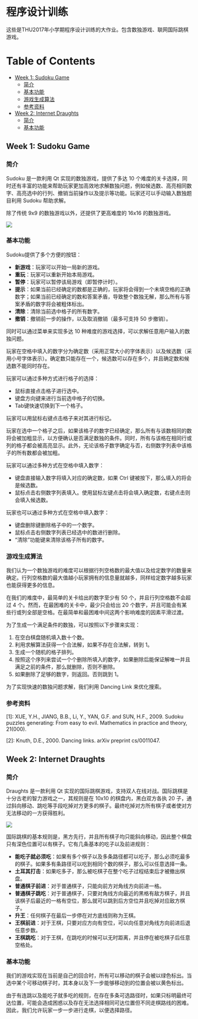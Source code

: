 程序设计训练
=================

这些是THU2017年小学期程序设计训练的大作业。包含数独游戏、联网国际跳棋游戏。

Table of Contents
=================

  * [Week 1: Sudoku Game](#week-1-sudoku-game)
	 * [简介](#简介)
	 * [基本功能](#基本功能)
	 * [游戏生成算法](#游戏生成算法)
	 * [参考资料](#参考资料)
  * [Week 2: Internet Draughts](#week-2-internet-draughts)
	 * [简介](#简介-1)
	 * [基本功能](#基本功能-1)

## Week 1: Sudoku Game

### 简介

Sudoku 是一款利用 Qt 实现的数独游戏，提供了多达 10 个难度的关卡选择，同时还有丰富的功能来帮助玩家更加高效地求解数独问题，例如候选数、高亮相同数字、高亮选中的行列、撤销当前操作以及提示等功能。玩家还可以手动输入数独题目利用 Sudoku 帮助求解。

除了传统 9x9 的数独游戏以外，还提供了更高难度的 16x16 的数独游戏。

![](https://github.com/miskcoo/programming-training/blob/sudoku/sudoku/doc/sudoku-3c.png?raw=true)

### 基本功能

Sudoku提供了多个方便的按钮：

* **新游戏**：玩家可以开始一局新的游戏。
* **重玩**：玩家可以重新开始本局游戏。
* **暂停**：玩家可以暂停该局游戏（即暂停计时）。
* **提示**：如果当前已经确定的数都是正确的，玩家将会得到一个未填空格的正确数字；如果当前已经确定的数和答案矛盾，导致整个数独无解，那么所有与答案矛盾的数字将会被粗体标出。
* **清除**：清除当前选中格子的所有数字。
* **撤销**：撤销前一步的操作，以及取消撤销（最多可支持 50 步撤销）。

同时可以通过菜单来实现多达 10 种难度的游戏选择，可以求解任意用户输入的数独问题。

玩家在空格中填入的数字分为确定数（采用正常大小的字体表示）以及候选数（采用小号字体表示）。确定数只能存在一个，候选数可以存在多个，并且确定数和候选数不能同时存在。

玩家可以通过多种方式进行格子的选择：

* 鼠标直接点击格子进行选中。
* 键盘方向键来进行当前选中格子的切换。
* Tab键快速切换到下一个格子。

玩家可以用鼠标右键点击格子来对其进行标记。

玩家在选中一个格子之后，如果该格子的数字已经确定，那么所有与该数相同的数将会被加粗显示，以方便确认是否满足数独的条件。同时，所有与该格在相同行或列的格子都会被高亮显示。此外，无论该格子数字确定与否，右侧数字列表中该格子的所有数都会被加粗。

玩家可以通过多种方式在空格中填入数字：

* 键盘直接输入数字将填入对应的确定数，如果 Ctrl 键被按下，那么填入的将会是候选数。
* 鼠标点击右侧数字列表填入。使用鼠标左键点击将会填入确定数，右键点击则会填入候选数。

玩家也可以通过多种方式在空格中填入数字：

* 键盘删除键删除格子中的一个数字。
* 鼠标点击右侧数字列表已经选中的数进行删除。
* “清除”功能键来清除该格子所有的数字。

### 游戏生成算法
我们认为一个数独游戏的难度可以根据行列空格数的最大值以及给定数字的数量来确定。行列空格数的最大值越小玩家拥有的信息量就越多，同样给定数字越多玩家也能获得更多的信息。

在我们的难度中，最简单的关卡给出的数字至少有 50 个，并且行列空格数不会超过 4 个。然而，在最困难的关卡中，最少只会给出 20 个数字，并且可能会有某些行或列全部是空格。在最简单和最困难中间这两个影响难度的因素平滑过渡。

为了生成一个满足条件的数独，可以按照以下步骤来实现：

1. 在空白棋盘随机填入数十个数。
2. 利用求解算法获得一个合法解，如果不存在合法解，转到 1。
3. 生成一个随机的格子排列。
4. 按照这个序列来尝试一个个删除所填入的数字，如果删除后能保证解唯一并且满足之前的条件，那么就删除，否则不删除。
5. 如果删除了足够的数字，则返回。否则跳到 1。

为了实现快速的数独问题求解，我们利用 Dancing Link 来优化搜索。

### 参考资料
[1]: XUE, Y.H., JIANG, B.B., Li, Y., YAN, G.F. and SUN, H.F., 2009. Sudoku puzzles generating: From easy to evil. Mathematics in practice and theory, 21(000).

[2]: Knuth, D.E., 2000. Dancing links. arXiv preprint cs/0011047.

## Week 2: Internet Draughts

### 简介
Draughts 是一款利用 Qt 实现的国际跳棋游戏，支持双人在线对战。国际跳棋是十分古老的智力游戏之一，其规则是在 10x10 的棋盘内，黑白双方各执 20 子，通过斜向移动、跳吃等手段吃掉对方更多的棋子。最终吃掉对方所有棋子或者使对方无法移动的一方获得胜利。

![](https://github.com/miskcoo/programming-training/blob/draughts/draughts/doc/img5.png?raw=true)

国际跳棋的基本规则是，黑方先行，并且所有棋子均只能斜向移动，因此整个棋盘只有深色位置可以有棋子。它有几条基本的吃子以及前进规则：

* **能吃子就必须吃**：如果有多个棋子以及多条路径都可以吃子，那么必须吃最多的棋子。如果多有条路径可以吃到相同个数的棋子，那么可以任意选择一条。
* **土耳其打击**：如果吃多子，那么被吃棋子在整个吃子过程结束后才被撤出棋盘。
* **普通棋子前进**：对于普通棋子，只能向前方对角线方向前进一格。
* **普通棋子跳吃**：对于普通棋子，只要对角线方向最近的黑格有敌方棋子，并且该棋子后最近的一格有空位，那么就可以跳到后方空位并且吃掉对应敌方棋子。
* **升王**：任何棋子在最后一步停在对方底线则称为王棋。
* **王棋前进**：对于王棋，只要对应方向有空位，可以向任意对角线方向前进后退任意步数。
* **王棋跳吃**：对于王棋，在跳吃的时候可以无时距离，并且停在被吃棋子后任意空格处。

### 基本功能

我们的游戏实现在当前是自己的回合时，所有可以移动的棋子会被以绿色标出。当选中某个可移动棋子时，其本身以及下一步能够移动到的位置会被以黄色标出。

由于有连跳以及能吃子就多吃的规则，在存在多条可选路径时，如果只标明最终可达位置，可能会造成困惑以及存在无法选择相同可达位置但不同走棋路线的困难。因此，我们允许玩家一步一步进行走棋，以便选择路径。
